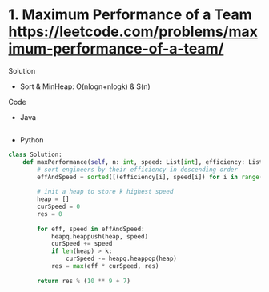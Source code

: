 # 1. Maximum Performance of a Team https://leetcode.com/problems/maximum-performance-of-a-team/

Solution

- Sort & MinHeap: O(nlogn+nlogk) & S(n)

Code

- Java

```java

```

- Python

```python
class Solution:
    def maxPerformance(self, n: int, speed: List[int], efficiency: List[int], k: int) -> int:
        # sort engineers by their efficiency in descending order
        effAndSpeed = sorted([(efficiency[i], speed[i]) for i in range(n)], key=lambda x: x[0], reverse=True)
        
        # init a heap to store k highest speed
        heap = []
        curSpeed = 0
        res = 0
        
        for eff, speed in effAndSpeed:
            heapq.heappush(heap, speed)
            curSpeed += speed
            if len(heap) > k:
                curSpeed -= heapq.heappop(heap)
            res = max(eff * curSpeed, res)
            
        return res % (10 ** 9 + 7)
```